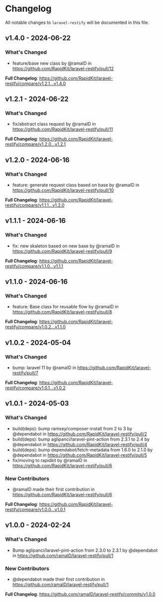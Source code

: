 # Changelog

All notable changes to `laravel-restify` will be documented in this file.

## v1.4.0 - 2024-06-22

### What's Changed

* feature/base new class by @ramaID in https://github.com/RapidKit/laravel-restify/pull/12

**Full Changelog**: https://github.com/RapidKit/laravel-restify/compare/v1.2.1...v1.4.0

## v1.2.1 - 2024-06-22

### What's Changed

* fix/abstract class request by @ramaID in https://github.com/RapidKit/laravel-restify/pull/11

**Full Changelog**: https://github.com/RapidKit/laravel-restify/compare/v1.2.0...v1.2.1

## v1.2.0 - 2024-06-16

### What's Changed

* feature: generate request class based on base by @ramaID in https://github.com/RapidKit/laravel-restify/pull/10

**Full Changelog**: https://github.com/RapidKit/laravel-restify/compare/v1.1.1...v1.2.0

## v1.1.1 - 2024-06-16

### What's Changed

* fix: new skaleton based on new base by @ramaID in https://github.com/RapidKit/laravel-restify/pull/9

**Full Changelog**: https://github.com/RapidKit/laravel-restify/compare/v1.1.0...v1.1.1

## v1.1.0 - 2024-06-16

### What's Changed

* feature: Base class for reusable flow by @ramaID in https://github.com/RapidKit/laravel-restify/pull/8

**Full Changelog**: https://github.com/RapidKit/laravel-restify/compare/v1.0.2...v1.1.0

## v1.0.2 - 2024-05-04

### What's Changed

* bump: laravel 11 by @ramaID in https://github.com/RapidKit/laravel-restify/pull/7

**Full Changelog**: https://github.com/RapidKit/laravel-restify/compare/v1.0.1...v1.0.2

## v1.0.1 - 2024-05-03

### What's Changed

* build(deps): bump ramsey/composer-install from 2 to 3 by @dependabot in https://github.com/RapidKit/laravel-restify/pull/2
* build(deps): bump aglipanci/laravel-pint-action from 2.3.1 to 2.4 by @dependabot in https://github.com/RapidKit/laravel-restify/pull/4
* build(deps): bump dependabot/fetch-metadata from 1.6.0 to 2.1.0 by @dependabot in https://github.com/RapidKit/laravel-restify/pull/5
* fix/moving to rapidkit by @ramaID in https://github.com/RapidKit/laravel-restify/pull/6

### New Contributors

* @ramaID made their first contribution in https://github.com/RapidKit/laravel-restify/pull/6

**Full Changelog**: https://github.com/RapidKit/laravel-restify/compare/v1.0.0...v1.0.1

## v1.0.0 - 2024-02-24

### What's Changed

* Bump aglipanci/laravel-pint-action from 2.3.0 to 2.3.1 by @dependabot in https://github.com/ramaID/laravel-restify/pull/1

### New Contributors

* @dependabot made their first contribution in https://github.com/ramaID/laravel-restify/pull/1

**Full Changelog**: https://github.com/ramaID/laravel-restify/commits/v1.0.0
